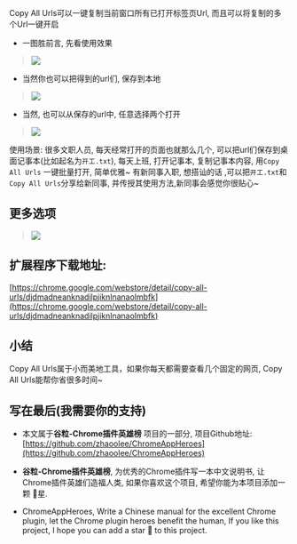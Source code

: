 Copy All Urls可以一键复制当前窗口所有已打开标签页Url, 而且可以将复制的多个Url一键开启

- 一图胜前言, 先看使用效果

> ![](https://user-gold-cdn.xitu.io/2019/6/1/16b0eda0d9a1a26a?w=600&h=313&f=gif&s=201041)

- 当然你也可以把得到的url们, 保存到本地

> ![](https://user-gold-cdn.xitu.io/2019/6/1/16b0edd358f29253?w=600&h=296&f=gif&s=140205)

- 当然, 也可以从保存的url中, 任意选择两个打开
> ![](https://user-gold-cdn.xitu.io/2019/6/1/16b0edd35901920e?w=600&h=252&f=gif&s=83883)

使用场景: 很多文职人员, 每天经常打开的页面也就那么几个, 可以把url们保存到桌面记事本(比如起名为`开工.txt`), 每天上班, 打开记事本, 复制记事本内容, 用`Copy All Urls` 一键批量打开, 简单优雅~ 有新同事入职, 想搭讪的话 ,可以把`开工.txt`和`Copy All Urls`分享给新同事, 并传授其使用方法,新同事会感觉你很贴心~

## 更多选项


> ![](https://user-gold-cdn.xitu.io/2019/6/1/16b0edd3591f0e07?w=1220&h=920&f=png&s=298779)


## 扩展程序下载地址:

[https://chrome.google.com/webstore/detail/copy-all-urls/djdmadneanknadilpjiknlnanaolmbfk](https://chrome.google.com/webstore/detail/copy-all-urls/djdmadneanknadilpjiknlnanaolmbfk)


## 小结

Copy All Urls属于小而美地工具，如果你每天都需要查看几个固定的网页, Copy All Urls能帮你省很多时间~



## 写在最后(我需要你的支持)

- 本文属于**谷粒-Chrome插件英雄榜** 项目的一部分, 项目Github地址: [https://github.com/zhaoolee/ChromeAppHeroes](https://github.com/zhaoolee/ChromeAppHeroes)

- **谷粒-Chrome插件英雄榜**, 为优秀的Chrome插件写一本中文说明书, 让Chrome插件英雄们造福人类, 如果你喜欢这个项目, 希望你能为本项目添加一颗 🌟星.

- ChromeAppHeroes, Write a Chinese manual for the excellent Chrome plugin, let the Chrome plugin heroes benefit the human, If you like this project, I hope you can add a star 🌟 to this project.